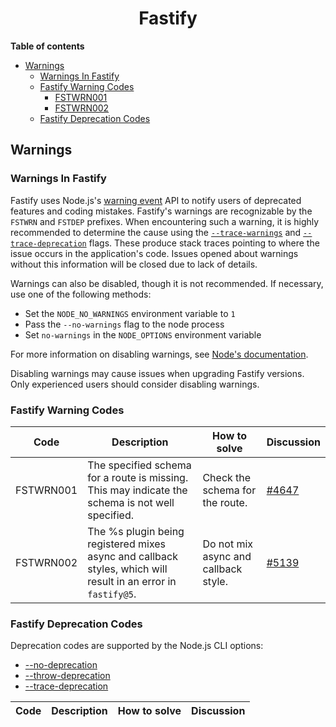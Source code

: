 
<h1 align="center">Fastify</h1>

**Table of contents**
- [Warnings](#warnings)
  - [Warnings In Fastify](#warnings-in-fastify)
  - [Fastify Warning Codes](#fastify-warning-codes)
    - [FSTWRN001](#FSTWRN001)
    - [FSTWRN002](#FSTWRN002)
  - [Fastify Deprecation Codes](#fastify-deprecation-codes)

## Warnings

### Warnings In Fastify

Fastify uses Node.js's [warning event](https://nodejs.org/api/process.html#event-warning)
API to notify users of deprecated features and coding mistakes. Fastify's
warnings are recognizable by the `FSTWRN` and `FSTDEP` prefixes. When
encountering such a warning, it is highly recommended to determine the cause
using the [`--trace-warnings`](https://nodejs.org/api/cli.html#--trace-warnings)
and [`--trace-deprecation`](https://nodejs.org/api/cli.html#--trace-deprecation)
flags. These produce stack traces pointing to where the issue occurs in the
application's code. Issues opened about warnings without this information will
be closed due to lack of details.

Warnings can also be disabled, though it is not recommended. If necessary, use
one of the following methods:

- Set the `NODE_NO_WARNINGS` environment variable to `1`
- Pass the `--no-warnings` flag to the node process
- Set `no-warnings` in the `NODE_OPTIONS` environment variable

For more information on disabling warnings, see [Node's documentation](https://nodejs.org/api/cli.html).

Disabling warnings may cause issues when upgrading Fastify versions. Only
experienced users should consider disabling warnings.

### Fastify Warning Codes

| Code | Description | How to solve | Discussion |
| ---- | ----------- | ------------ | ---------- |
| <a id="FSTWRN001">FSTWRN001</a> | The specified schema for a route is missing. This may indicate the schema is not well specified. | Check the schema for the route. | [#4647](https://github.com/fastify/fastify/pull/4647) |
| <a id="FSTWRN002">FSTWRN002</a> | The %s plugin being registered mixes async and callback styles, which will result in an error in `fastify@5`. | Do not mix async and callback style. | [#5139](https://github.com/fastify/fastify/pull/5139) |

### Fastify Deprecation Codes

Deprecation codes are supported by the Node.js CLI options:

- [--no-deprecation](https://nodejs.org/api/cli.html#--no-deprecation)
- [--throw-deprecation](https://nodejs.org/api/cli.html#--throw-deprecation)
- [--trace-deprecation](https://nodejs.org/api/cli.html#--trace-deprecation)

| Code | Description | How to solve | Discussion |
| ---- | ----------- | ------------ | ---------- |
